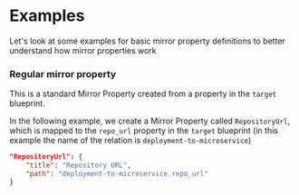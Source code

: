 # Examples

Let's look at some examples for basic mirror property definitions to better understand how mirror properties work

### Regular mirror property

This is a standard Mirror Property created from a property in the `target` blueprint.

In the following example, we create a Mirror Property called `RepositoryUrl`, which is mapped to the `repo_url` property in the `target` blueprint (in this example the name of the relation is `deployment-to-microservice`)

```json showLineNumbers
"RepositoryUrl": {
    "title": "Repository URL",
    "path": "deployment-to-microservice.repo_url"
}
```
